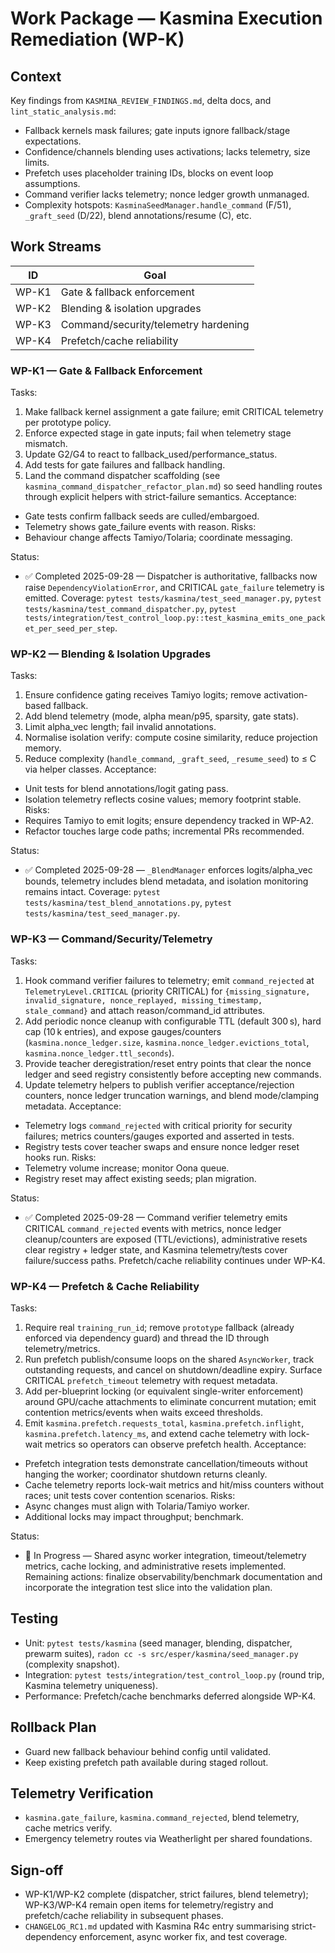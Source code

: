 # Work Package — Kasmina Execution Remediation (WP-K)

## Context
Key findings from `KASMINA_REVIEW_FINDINGS.md`, delta docs, and `lint_static_analysis.md`:
- Fallback kernels mask failures; gate inputs ignore fallback/stage expectations.
- Confidence/channels blending uses activations; lacks telemetry, size limits.
- Prefetch uses placeholder training IDs, blocks on event loop assumptions.
- Command verifier lacks telemetry; nonce ledger growth unmanaged.
- Complexity hotspots: `KasminaSeedManager.handle_command` (F/51), `_graft_seed` (D/22), blend annotations/resume (C), etc.

## Work Streams
| ID | Goal |
|----|------|
| WP-K1 | Gate & fallback enforcement |
| WP-K2 | Blending & isolation upgrades |
| WP-K3 | Command/security/telemetry hardening |
| WP-K4 | Prefetch/cache reliability |

### WP-K1 — Gate & Fallback Enforcement
Tasks:
1. Make fallback kernel assignment a gate failure; emit CRITICAL telemetry per prototype policy.
2. Enforce expected stage in gate inputs; fail when telemetry stage mismatch.
3. Update G2/G4 to react to fallback_used/performance_status.
4. Add tests for gate failures and fallback handling.
5. Land the command dispatcher scaffolding (see `kasmina_command_dispatcher_refactor_plan.md`) so seed handling routes through explicit helpers with strict-failure semantics.
Acceptance:
- Gate tests confirm fallback seeds are culled/embargoed.
- Telemetry shows gate_failure events with reason.
Risks:
- Behaviour change affects Tamiyo/Tolaria; coordinate messaging.

Status:
- ✅ Completed 2025-09-28 — Dispatcher is authoritative, fallbacks now raise `DependencyViolationError`, and CRITICAL `gate_failure` telemetry is emitted. Coverage: `pytest tests/kasmina/test_seed_manager.py`, `pytest tests/kasmina/test_command_dispatcher.py`, `pytest tests/integration/test_control_loop.py::test_kasmina_emits_one_packet_per_seed_per_step`.

### WP-K2 — Blending & Isolation Upgrades
Tasks:
1. Ensure confidence gating receives Tamiyo logits; remove activation-based fallback.
2. Add blend telemetry (mode, alpha mean/p95, sparsity, gate stats).
3. Limit alpha_vec length; fail invalid annotations.
4. Normalise isolation verify: compute cosine similarity, reduce projection memory.
5. Reduce complexity (`handle_command`, `_graft_seed`, `_resume_seed`) to ≤ C via helper classes.
Acceptance:
- Unit tests for blend annotations/logit gating pass.
- Isolation telemetry reflects cosine values; memory footprint stable.
Risks:
- Requires Tamiyo to emit logits; ensure dependency tracked in WP-A2.
- Refactor touches large code paths; incremental PRs recommended.

Status:
- ✅ Completed 2025-09-28 — `_BlendManager` enforces logits/alpha_vec bounds, telemetry includes blend metadata, and isolation monitoring remains intact. Coverage: `pytest tests/kasmina/test_blend_annotations.py`, `pytest tests/kasmina/test_seed_manager.py`.

### WP-K3 — Command/Security/Telemetry
Tasks:
1. Hook command verifier failures to telemetry; emit `command_rejected` at `TelemetryLevel.CRITICAL` (priority CRITICAL) for `{missing_signature, invalid_signature, nonce_replayed, missing_timestamp, stale_command}` and attach reason/command_id attributes.
2. Add periodic nonce cleanup with configurable TTL (default 300 s), hard cap (10 k entries), and expose gauges/counters (`kasmina.nonce_ledger.size`, `kasmina.nonce_ledger.evictions_total`, `kasmina.nonce_ledger.ttl_seconds`).
3. Provide teacher deregistration/reset entry points that clear the nonce ledger and seed registry consistently before accepting new commands.
4. Update telemetry helpers to publish verifier acceptance/rejection counters, nonce ledger truncation warnings, and blend mode/clamping metadata.
Acceptance:
- Telemetry logs `command_rejected` with critical priority for security failures; metrics counters/gauges exported and asserted in tests.
- Registry tests cover teacher swaps and ensure nonce ledger reset hooks run.
Risks:
- Telemetry volume increase; monitor Oona queue.
- Registry reset may affect existing seeds; plan migration.

Status:
- ✅ Completed 2025-09-28 — Command verifier telemetry emits CRITICAL `command_rejected` events with metrics, nonce ledger cleanup/counters are exposed (TTL/evictions), administrative resets clear registry + ledger state, and Kasmina telemetry/tests cover failure/success paths. Prefetch/cache reliability continues under WP-K4.

### WP-K4 — Prefetch & Cache Reliability
Tasks:
1. Require real `training_run_id`; remove `prototype` fallback (already enforced via dependency guard) and thread the ID through telemetry/metrics.
2. Run prefetch publish/consume loops on the shared `AsyncWorker`, track outstanding requests, and cancel on shutdown/deadline expiry. Surface CRITICAL `prefetch_timeout` telemetry with request metadata.
3. Add per-blueprint locking (or equivalent single-writer enforcement) around GPU/cache attachments to eliminate concurrent mutation; emit contention metrics/events when waits exceed thresholds.
4. Emit `kasmina.prefetch.requests_total`, `kasmina.prefetch.inflight`, `kasmina.prefetch.latency_ms`, and extend cache telemetry with lock-wait metrics so operators can observe prefetch health.
Acceptance:
- Prefetch integration tests demonstrate cancellation/timeouts without hanging the worker; coordinator shutdown returns cleanly.
- Cache telemetry reports lock-wait metrics and hit/miss counters without races; unit tests cover contention scenarios.
Risks:
- Async changes must align with Tolaria/Tamiyo worker.
- Additional locks may impact throughput; benchmark.

Status:
- 🚧 In Progress — Shared async worker integration, timeout/telemetry metrics, cache locking, and administrative resets implemented. Remaining actions: finalize observability/benchmark documentation and incorporate the integration test slice into the validation plan.

## Testing
- Unit: `pytest tests/kasmina` (seed manager, blending, dispatcher, prewarm suites), `radon cc -s src/esper/kasmina/seed_manager.py` (complexity snapshot).
- Integration: `pytest tests/integration/test_control_loop.py` (round trip, Kasmina telemetry uniqueness).
- Performance: Prefetch/cache benchmarks deferred alongside WP-K4.

## Rollback Plan
- Guard new fallback behaviour behind config until validated.
- Keep existing prefetch path available during staged rollout.

## Telemetry Verification
- `kasmina.gate_failure`, `kasmina.command_rejected`, blend telemetry, cache metrics verify.
- Emergency telemetry routes via Weatherlight per shared foundations.

## Sign-off
- WP-K1/WP-K2 complete (dispatcher, strict failures, blend telemetry); WP-K3/WP-K4 remain open items for telemetry/registry and prefetch/cache reliability in subsequent phases.
- `CHANGELOG_RC1.md` updated with Kasmina R4c entry summarising strict-dependency enforcement, async worker fix, and test coverage.
